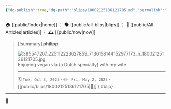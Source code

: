 ```yaml
---
{"dg-publish":true,"dg-path":"blips/18002125136121705.md","permalink":"/blips/18002125136121705/","title":"philipp on instagram @ 2023-10-03"}
---
```



<div class="transclusion internal-embed is-loaded"><div class="markdown-embed">




🏠 [[public/Index\|home]]  ⋮ 🗣️ [[public/all-blips\|blips]] ⋮  📝 [[public/All Articles\|articles]]  ⋮ 🕰️ [[public/now\|now]]


</div></div>


> [!summary] **philipp**:
>
> ![385547207_225112223627859_7136158144152977173_n_18002125136121705.jpg](/img/user/attachments/385547207_225112223627859_7136158144152977173_n_18002125136121705.jpg)
> Enjoying vegan vla (a Dutch specialty) with my wife
> - - -
>
> 🗓️ <code>Tue, Oct 3, 2023</code>  · ✏️ <code> Fri, May 2, 2025</code>  · [[public/blips/18002125136121705\|🔗]]
{ #blip}


- - -

 👾
